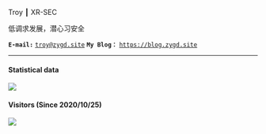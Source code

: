Troy ┃ XR-SEC

低调求发展，潜心习安全

**`E-mail:`** [`troy@zygd.site`](mailto:troy@zygd.site) **`My Blog：`** [`https://blog.zygd.site`](https://blog.zygd.site/)

---
#### Statistical data
![](https://github-readme-stats.vercel.app/api?username=XRSec&show_icons=true&title_color=FFFFFF&icon_color=FFFFFF&text_color=FFFFFF&bg_color=8e8cd8)
#### Visitors (Since 2020/10/25)
![](https://count.getloli.com/get/@XRSec?theme=gelbooru)
